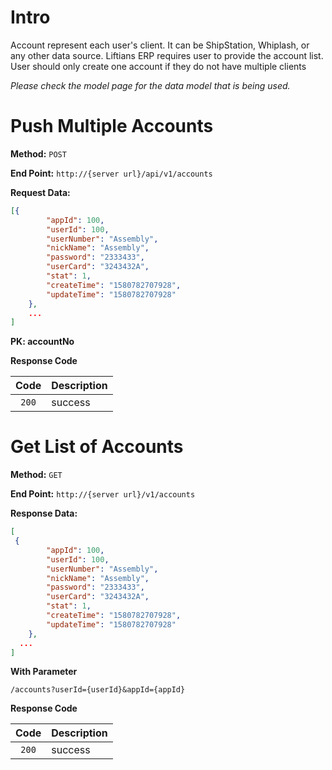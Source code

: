# Intro

Account represent each user's client. It can be ShipStation, Whiplash, or any other data source.
Liftians ERP requires user to provide the account list. 
User should only create one account if they do not have multiple clients

*Please check the model page for the data model that is being used.*

# Push Multiple Accounts

**Method:** `POST`

**End Point:** `http://{server url}/api/v1/accounts`

**Request Data:**
```json
[{
		"appId": 100,
		"userId": 100,
		"userNumber": "Assembly",
		"nickName": "Assembly",
		"password": "2333433",
		"userCard": "3243432A",
		"stat": 1,
		"createTime": "1580782707928",
		"updateTime": "1580782707928"
	},
	...
]
```
**PK: accountNo**

**Response Code**

|   Code  | Description   |
| :-----: | ------------- |
| `200`   | success       |


# Get List of Accounts

**Method:** `GET`

**End Point:** `http://{server url}/v1/accounts`

**Response Data:**
```json
[
 {
		"appId": 100,
		"userId": 100,
		"userNumber": "Assembly",
		"nickName": "Assembly",
		"password": "2333433",
		"userCard": "3243432A",
		"stat": 1,
		"createTime": "1580782707928",
		"updateTime": "1580782707928"
	},
  ...
]
```

**With Parameter**

```
/accounts?userId={userId}&appId={appId}
```

**Response Code**

|   Code  | Description   |
| :-----: | ------------- |
| `200`   | success       |
